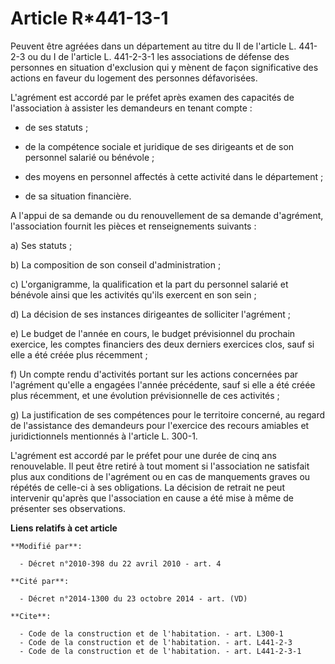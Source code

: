 # Article R*441-13-1

Peuvent être agréées dans un département au titre du II de l'article L. 441-2-3 ou du I de l'article L. 441-2-3-1 les
associations de défense des personnes en situation d'exclusion qui y mènent de façon significative des actions en faveur du
logement des personnes défavorisées.

L'agrément est accordé par le préfet après examen des capacités de l'association à assister les demandeurs en tenant compte :

- de ses statuts ;

- de la compétence sociale et juridique de ses dirigeants et de son personnel salarié ou bénévole ;

- des moyens en personnel affectés à cette activité dans le département ;

- de sa situation financière.

A l'appui de sa demande ou du renouvellement de sa demande d'agrément, l'association fournit les pièces et renseignements
suivants : 

a) Ses statuts ; 

b) La composition de son conseil d'administration ; 

c) L'organigramme, la qualification et la part du personnel salarié et bénévole ainsi que les activités qu'ils exercent en
son sein ; 

d) La décision de ses instances dirigeantes de solliciter l'agrément ; 

e) Le budget de l'année en cours, le budget prévisionnel du prochain exercice, les comptes financiers des deux derniers
exercices clos, sauf si elle a été créée plus récemment ; 

f) Un compte rendu d'activités portant sur les actions concernées par l'agrément qu'elle a engagées l'année précédente, sauf
si elle a été créée plus récemment, et une évolution prévisionnelle de ces activités ; 

g) La justification de ses compétences pour le territoire concerné, au regard de l'assistance des demandeurs pour l'exercice
des recours amiables et juridictionnels mentionnés à l'article L. 300-1.

L'agrément est accordé par le préfet pour une durée de cinq ans renouvelable. Il peut être retiré à tout moment si
l'association ne satisfait plus aux conditions de l'agrément ou en cas de manquements graves ou répétés de celle-ci à ses
obligations. La décision de retrait ne peut intervenir qu'après que l'association en cause a été mise à même de présenter ses
observations.

**Liens relatifs à cet article**

	**Modifié par**:

	  - Décret n°2010-398 du 22 avril 2010 - art. 4

	**Cité par**:

	  - Décret n°2014-1300 du 23 octobre 2014 - art. (VD)

	**Cite**:

	  - Code de la construction et de l'habitation. - art. L300-1
	  - Code de la construction et de l'habitation. - art. L441-2-3
	  - Code de la construction et de l'habitation. - art. L441-2-3-1
